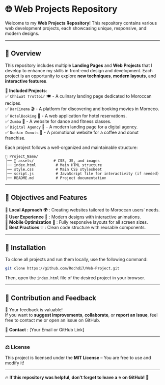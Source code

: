 # 🌐 Web Projects Repository

Welcome to my **Web Projects Repository**! This repository contains various web development projects, each showcasing unique, responsive, and modern designs.

---

## 📌 Overview

This repository includes multiple **Landing Pages** and **Web Projects** that I develop to enhance my skills in front-end design and development. Each project is an opportunity to explore **new techniques**, **modern layouts**, and **interactive features**.

📂 **Included Projects**:  
✅ `Chhiwat Trottoir` 🍽️ - A culinary landing page dedicated to Moroccan recipes.  
✅ `DarCinema` 🎬 - A platform for discovering and booking movies in Morocco.  
✅ `HotelBooking` 🏨 - A web application for hotel reservations.  
✅ `Zumba` 💃 - A website for dance and fitness classes.  
✅ `Digital Agency` 🚀 - A modern landing page for a digital agency.  
✅ `Dunkin Donuts` 🍩 - A promotional website for a coffee and donut franchise.  

Each project follows a well-organized and maintainable structure:  

```
📂 Project_Name/
│── 📂 assets/         # CSS, JS, and images
│── index.html         # Main HTML structure
│── style.css          # Main CSS stylesheet
│── script.js          # JavaScript file for interactivity (if needed)
│── README.md          # Project documentation
```  

---

## 🎯 Objectives and Features

🔹 **Local Approach** 🌍 : Creating websites tailored to Moroccan users' needs.  
🔹 **User Experience** 🎨 : Modern designs with interactive animations.  
🔹 **Mobile Optimization** 📱 : Fully responsive layouts for all screen sizes.  
🔹 **Best Practices** 💡 : Clean code structure with reusable components.  

---

## 🚀 Installation

To clone all projects and run them locally, use the following command:  

```bash
git clone https://github.com/Rochdi7/Web-Project.git
```  

Then, open the `index.html` file of the desired project in your browser.

---

## 📢 Contribution and Feedback

💬 Your feedback is valuable!  
If you want to **suggest improvements**, **collaborate**, or **report an issue**, feel free to contact me or open an issue on GitHub.  

📧 **Contact** : [Your Email or GitHub Link]  

---

### ⚖️ License

This project is licensed under the **MIT License** – You are free to use and modify it!  

---

🔥 **If this repository was helpful, don't forget to leave a ⭐ on GitHub!** 🚀  
